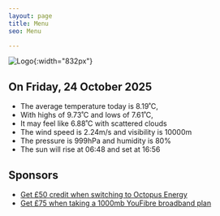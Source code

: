 ```yaml
---
layout: page
title: Menu
seo: Menu

---
```


![Logo](/images/logo.jpg){:width="832px"}

<!-- weather_marker starts -->
## On Friday, 24 October 2025

- The average temperature today is 8.19˚C,
- With highs of 9.73˚C and lows of 7.61˚C,
- It may feel like 6.88˚C with scattered clouds
- The wind speed is 2.24m/s and visibility is 10000m
- The pressure is 999hPa and humidity is 80%
- The sun will rise at 06:48 and set at 16:56

<!-- weather_marker ends -->

## Sponsors

- [Get £50 credit when switching to Octopus Energy](https://bit.ly/3oD1nnS)
- [Get £75 when taking a 1000mb YouFibre broadband plan](https://aklam.io/91zWhU?)
